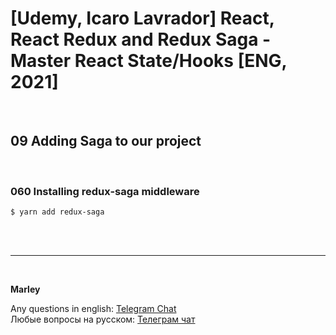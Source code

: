 # [Udemy, Icaro Lavrador] React, React Redux and Redux Saga - Master React State/Hooks [ENG, 2021]

<br/>

## 09 Adding Saga to our project

<br/>

### 060 Installing redux-saga middleware

    $ yarn add redux-saga

<br/><br/>

---

<br/>

**Marley**

Any questions in english: <a href="https://jsdev.org/chat/">Telegram Chat</a>  
Любые вопросы на русском: <a href="https://jsdev.ru/chat/">Телеграм чат</a>
